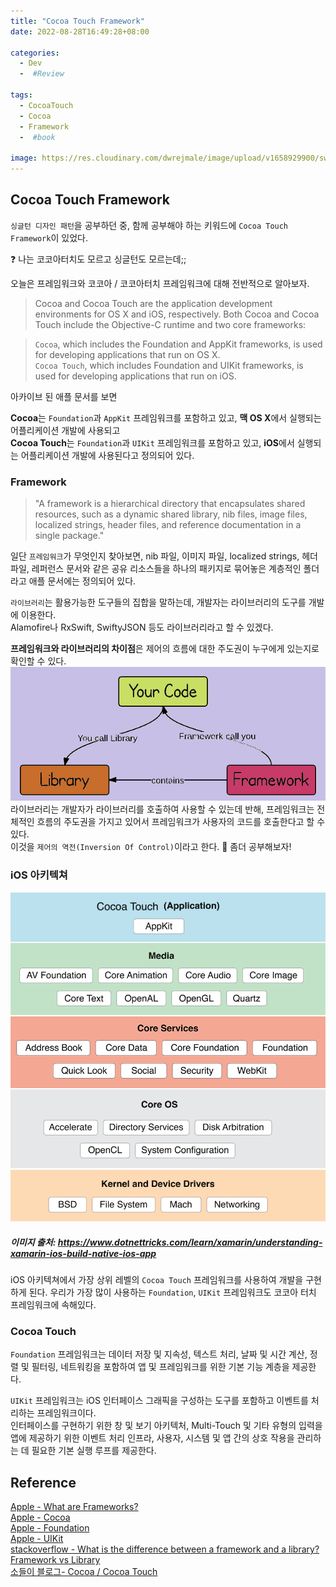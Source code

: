 ```yaml
---
title: "Cocoa Touch Framework"
date: 2022-08-28T16:49:28+08:00

categories:
  - Dev
  -  #Review

tags:
  - CocoaTouch
  - Cocoa
  - Framework
  -  #book

image: https://res.cloudinary.com/dwrejmale/image/upload/v1658929900/swift_dpaoqx.png #the-creative-exchange-d2zvqp3fpro-unsplash.jpg
---
```


## Cocoa Touch Framework

`싱글턴 디자인 패턴`을 공부하던 중, 함께 공부해야 하는 키워드에 `Cocoa Touch Framework`이 있었다.

❓ 나는 코코아터치도 모르고 싱글턴도 모르는데;;

오늘은 프레임워크와 코코아 / 코코아터치 프레임워크에 대해 전반적으로 알아보자.

> Cocoa and Cocoa Touch are the application development environments for OS X and iOS, respectively. Both Cocoa and Cocoa Touch include the Objective-C runtime and two core frameworks:

> `Cocoa`, which includes the Foundation and AppKit frameworks, is used for developing applications that run on OS X.  
> `Cocoa Touch`, which includes Foundation and UIKit frameworks, is used for developing applications that run on iOS.

아카이브 된 애플 문서를 보면

**Cocoa**는 `Foundation`과 `AppKit` 프레임워크를 포함하고 있고, **맥 OS X**에서 실행되는 어플리케이션 개발에 사용되고  
**Cocoa Touch**는 `Foundation`과 `UIKit` 프레임워크를 포함하고 있고, **iOS**에서 실행되는 어플리케이션 개발에 사용된다고 정의되어 있다.

### Framework

> "A framework is a hierarchical directory that encapsulates shared resources, such as a dynamic shared library, nib files, image files, localized strings, header files, and reference documentation in a single package."

일단 `프레임워크`가 무엇인지 찾아보면, nib 파일, 이미지 파일, localized strings, 헤더 파일, 레퍼런스 문서와 같은 공유 리소스들을 하나의 패키지로 묶어놓은 계층적인 폴더라고 애플 문서에는 정의되어 있다.

`라이브러리`는 활용가능한 도구들의 집합을 말하는데, 개발자는 라이브러리의 도구를 개발에 이용한다.  
Alamofire나 RxSwift, SwiftyJSON 등도 라이브러리라고 할 수 있겠다.

**프레임워크와 라이브러리의 차이점**은 제어의 흐름에 대한 주도권이 누구에게 있는지로 확인할 수 있다.
![img](post/swift/220828-4.png)
라이브러리는 개발자가 라이브러리를 호출하여 사용할 수 있는데 반해, 프레임워크는 전체적인 흐름의 주도권을 가지고 있어서 프레임워크가 사용자의 코드를 호출한다고 할 수 있다.  
이것을 `제어의 역전(Inversion Of Control)`이라고 한다. 🧐 좀더 공부해보자!

### iOS 아키텍쳐

![img](post/swift/220828-3.png)

##### 이미지 출처: https://www.dotnettricks.com/learn/xamarin/understanding-xamarin-ios-build-native-ios-app

iOS 아키텍쳐에서 가장 상위 레벨의 `Cocoa Touch` 프레임워크를 사용하여 개발을 구현하게 된다.
우리가 가장 많이 사용하는 `Foundation`, `UIKit` 프레임워크도 코코아 터치 프레임워크에 속해있다.

### Cocoa Touch

`Foundation` 프레임워크는 데이터 저장 및 지속성, 텍스트 처리, 날짜 및 시간 계산, 정렬 및 필터링, 네트워킹을 포함하여 앱 및 프레임워크를 위한 기본 기능 계층을 제공한다.

`UIKit` 프레임워크는 iOS 인터페이스 그래픽을 구성하는 도구를 포함하고 이벤트를 처리하는 프레임워크이다.  
인터페이스를 구현하기 위한 창 및 보기 아키텍처, Multi-Touch 및 기타 유형의 입력을 앱에 제공하기 위한 이벤트 처리 인프라, 사용자, 시스템 및 앱 간의 상호 작용을 관리하는 데 필요한 기본 실행 루프를 제공한다.

## Reference

[Apple - What are Frameworks?](https://developer.apple.com/library/archive/documentation/MacOSX/Conceptual/BPFrameworks/Concepts/WhatAreFrameworks.html#//apple_ref/doc/uid/20002303-BBCEIJFI)  
[Apple - Cocoa](https://developer.apple.com/library/archive/documentation/General/Conceptual/DevPedia-CocoaCore/Cocoa.html)  
[Apple - Foundation](https://developer.apple.com/documentation/foundation/)  
[Apple - UIKit](https://developer.apple.com/documentation/uikit/)  
[stackoverflow - What is the difference between a framework and a library?](https://stackoverflow.com/questions/148747/what-is-the-difference-between-a-framework-and-a-library)  
[Framework vs Library](https://blog.naver.com/PostView.naver?blogId=soojin_2604&logNo=222422221117&parentCategoryNo=&categoryNo=&viewDate=&isShowPopularPosts=false&from=postView)  
[소들이 블로그- Cocoa / Cocoa Touch](https://babbab2.tistory.com/51)

